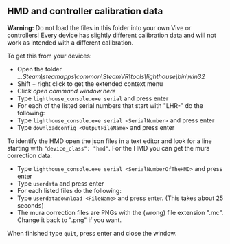 ## HMD and controller calibration data

**Warning:** Do not load the files in this folder into your own Vive or controllers! Every device has slightly different calibration data and will not work as intended with a different calibration.

To get this from your devices:

* Open the folder *...Steam\steamapps\common\SteamVR\tools\lighthouse\bin\win32*
* Shift + right click to get the extended context menu
* Click *open command window here*
* Type `lighthouse_console.exe serial` and press enter
* For each of the listed serial numbers that start with "LHR-" do the following:
* Type `lighthouse_console.exe serial <SerialNumber>` and press enter
* Type `downloadconfig <OutputFileName>` and press enter

To identify the HMD open the json files in a text editor and look for a line starting with `"device_class": "hmd"`. For the HMD you can get the mura correction data:

* Type `lighthouse_console.exe serial <SerialNumberOfTheHMD>` and press enter
* Type `userdata` and press enter
* For each listed files do the following:
* Type `userdatadownload <FileName>` and press enter. (This takes about 25 seconds)
* The mura correction files are PNGs with the (wrong) file extension ".mc". Change it back to ".png" if you want.

When finished type `quit`, press enter and close the window.